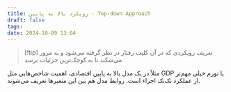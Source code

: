 ```yaml
---
title: رویکرد بالا به پایین - Top-down Approach
draft: false
tags: 
date: 2024-10-09 13:04
---
```


> [!tip] تعریف
> رویکردی که در آن کلیت رفتار در نظر گرفته می‌شود و به مرور می‌شکند تا به کوچک‌ترین جزئیات برسد.

مثلاً در یک مدل بالا به پایین اقتصادی، اهمیت شاخص‌هایی مثل GDP یا تورم خیلی مهم‌تر از عملکرد تک‌تک اجزاء است. روابط مدل هم بین این متغیرها تعریف می‌شوند.
